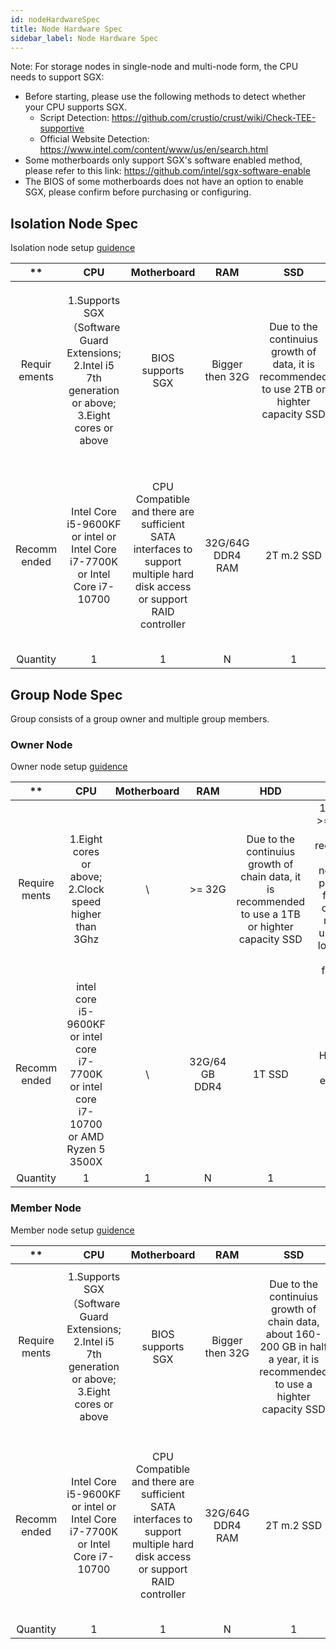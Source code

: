 ```yaml
---
id: nodeHardwareSpec
title: Node Hardware Spec
sidebar_label: Node Hardware Spec
---
```


Note: For storage nodes in single-node and multi-node form, the CPU needs to support SGX:

* Before starting, please use the following methods to detect whether your CPU supports SGX.
  * Script Detection: https://github.com/crustio/crust/wiki/Check-TEE-supportive
  * Official Website Detection: https://www.intel.com/content/www/us/en/search.html
* Some motherboards only support SGX's software enabled method, please refer to this link: https://github.com/intel/sgx-software-enable
* The BIOS of some motherboards does not have an option to enable SGX, please confirm before purchasing or configuring.

## Isolation Node Spec

Isolation node setup [guidence](isolationNode.md)

| ** | **CPU** | **Motherboard** | **RAM** | **SSD** | **HDD** | **Network** | **OS** |
| :---: | :---: | :---: | :---: | :---: | :---: | :---: | :---: |
| Requir ements | 1.Supports SGX（Software Guard Extensions; 2.Intel i5 7th generation or above; 3.Eight cores or above | BIOS supports SGX | Bigger then 32G  | Due to  the continuius growth of data, it is recommended to use 2TB or highter capacity SSD | 1.I/O >= 200M/s; 2.Cache >= 256M; 3.Speed >= 7200; | 1.Bandwidth >= 100M; 2.It is recommended to use a network with public IP and fixed ports, otherwise it may cause unnecessary losses due to network fluctuations | Ubuntu 16.04 / 18.04 / 20.04 |
| Recomm ended  | Intel Core i5-9600KF or intel or Intel Core i7-7700K or Intel Core i7-10700 | CPU Compatible and there are sufficient SATA interfaces to support multiple hard disk access or support RAID controller | 32G/64G DDR4 RAM | 2T m.2 SSD | SEAGATE Hard Disk 8TB Skyhark 7200RPM, 256 MB Cache or Western Digital HDD 8TB, 7200 RPM, 256MB Cache. If drives RAID, hardare RAID is recommended | High-quality network environment or IDC | Ubuntu 18.04 |
| Quantity | 1 | 1 | N | 1 | 1~48 | \ | \ |

## Group Node Spec

Group consists of a group owner and multiple group members.

### Owner Node

Owner node setup [guidence](ownerNode.md)

| ** | **CPU** | **Motherboard** | **RAM** | **HDD** | **Network** | **OS** |
| :---: | :---: | :---: | :---: | :---: | :---: | :---: |
| Require ments | 1.Eight cores or above; 2.Clock speed higher than 3Ghz | \ | >= 32G | Due to  the continuius growth of chain data, it is recommended to use a 1TB or highter capacity SSD | 1.Bandwidth >= 100M; 2.It is recommended to use a network with public IP and fixed ports, otherwise it may cause unnecessary losses due to network fluctuations | Ubuntu |
| Recomm ended | intel core i5-9600KF or intel core i7-7700K or intel core  i7-10700 or AMD Ryzen 5 3500X | \ | 32G/64 GB DDR4 | 1T SSD | High-quality network environment or IDC | Ubuntu 16.04 / 18.04 / 20.04 |
| Quantity | 1 | 1 | N | 1 | \ | \ |

### Member Node

Member node setup [guidence](memberNode.md)

| ** | **CPU** | **Motherboard** | **RAM** | **SSD** | **HDD** | **Network** | **OS** |
| :---: | :---: | :---: | :---: | :---: | :---: | :---: | :---: |
| Require ments | 1.Supports SGX（Software Guard Extensions; 2.Intel i5 7th generation or above; 3.Eight cores or above | BIOS supports SGX | Bigger then 32G | Due to  the continuius growth of chain data, about  160-200 GB in half a year, it is recommended to use a highter capacity SSD | 1.I/O >= 200M/s; 2.Cache >= 256M; 3.Speed >= 7200; | 1.Bandwidth >= 100M; 2.It requires a high-quality network environment to avoid the loss caused by the inability to send workreport | Ubuntu 16.04 / 18.04 / 20.04 |
| Recomm ended  | Intel Core i5-9600KF or intel or Intel Core i7-7700K or Intel Core i7-10700 | CPU Compatible and there are sufficient SATA interfaces to support multiple hard disk access or support RAID controller | 32G/64G DDR4 RAM | 2T m.2 SSD | SEAGATE Hard Disk 8TB Skyhark 7200RPM, 256 MB Cache or Western Digital HDD 8TB, 7200 RPM, 256MB Cache. If drives RAID, hardare RAID is recommended | High-quality network environment or IDC | Ubuntu 18.04 |
| Quantity | 1 | 1 | N | 1 | 1~48 | \ | \ |
